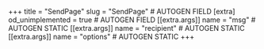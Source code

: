 +++
title = "SendPage"
slug = "SendPage" # AUTOGEN FIELD
[extra]
od_unimplemented = true # AUTOGEN FIELD
[[extra.args]]
name = "msg" # AUTOGEN STATIC
[[extra.args]]
name = "recipient" # AUTOGEN STATIC
[[extra.args]]
name = "options" # AUTOGEN STATIC
+++